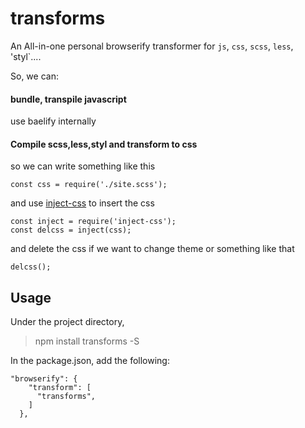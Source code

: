 # transforms
 
An All-in-one personal browserify transformer for `js`, `css`, `scss`, `less`, 'styl`....

So, we can:

#### bundle, transpile javascript

use baelify internally

#### Compile scss,less,styl and transform to css

so we can write something like this

```
const css = require('./site.scss');
```

and use [inject-css](https://www.npmjs.com/package/inject-css) to insert the css

```
const inject = require('inject-css');
const delcss = inject(css);
```

and delete the css if we want to change theme or something like that
```
delcss();
```


## Usage

Under the project directory,

> npm install transforms -S

In the package.json, add the following:

```
"browserify": {
    "transform": [
      "transforms",
    ]
  },
```